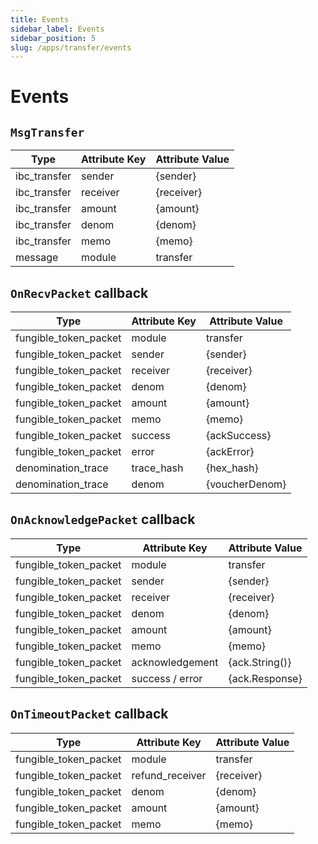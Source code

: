 ```yaml
---
title: Events
sidebar_label: Events
sidebar_position: 5
slug: /apps/transfer/events
---
```


# Events

## `MsgTransfer`

| Type         | Attribute Key | Attribute Value |
|--------------|---------------|-----------------|
| ibc_transfer | sender        | \{sender\}      |
| ibc_transfer | receiver      | \{receiver\}    |
| ibc_transfer | amount        | \{amount\}      |
| ibc_transfer | denom         | \{denom\}       |
| ibc_transfer | memo          | \{memo\}        |
| message      | module        | transfer        |

## `OnRecvPacket` callback

| Type                  | Attribute Key | Attribute Value |
|-----------------------|---------------|-----------------|
| fungible_token_packet | module        | transfer        |
| fungible_token_packet | sender        | \{sender\}      |
| fungible_token_packet | receiver      | \{receiver\}    |
| fungible_token_packet | denom         | \{denom\}       |
| fungible_token_packet | amount        | \{amount\}      |
| fungible_token_packet | memo          | \{memo\}        |
| fungible_token_packet | success       | \{ackSuccess\}  |
| fungible_token_packet | error         | \{ackError\}    |
| denomination_trace    | trace_hash    | \{hex_hash\}    |
| denomination_trace    | denom         | \{voucherDenom\}|

## `OnAcknowledgePacket` callback

| Type                  | Attribute Key   | Attribute Value  |
|-----------------------|-----------------|------------------|
| fungible_token_packet | module          | transfer         |
| fungible_token_packet | sender          | \{sender\}       |
| fungible_token_packet | receiver        | \{receiver\}     |
| fungible_token_packet | denom           | \{denom\}        |
| fungible_token_packet | amount          | \{amount\}       |
| fungible_token_packet | memo            | \{memo\}         |
| fungible_token_packet | acknowledgement | \{ack.String()\} |
| fungible_token_packet | success / error | \{ack.Response\} |

## `OnTimeoutPacket` callback

| Type                  | Attribute Key   | Attribute Value |
|-----------------------|-----------------|-----------------|
| fungible_token_packet | module          | transfer        |
| fungible_token_packet | refund_receiver | \{receiver\}    |
| fungible_token_packet | denom           | \{denom\}       |
| fungible_token_packet | amount          | \{amount\}      |
| fungible_token_packet | memo            | \{memo\}        |
